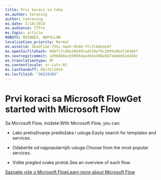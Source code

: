 ```yaml
---
title: Prvi koraci sa toka
ms.author: toresing
author: tomresing
ms.date: 5/18/2018
ms.audience: ITPro
ms.topic: article
ROBOTS: NOINDEX, NOFOLLOW
localization_priority: Normal
ms.assetid: 46adf2ae-f55c-4ae5-9540-7fcfcb0a3e4f
ms.openlocfilehash: 008f17cd8e266497ad339e79c2095e06d7184d67
ms.sourcegitcommit: 1d98db8acb9959aba3b5e308a567ade6b62da56c
ms.translationtype: MT
ms.contentlocale: sr-Latn-RS
ms.lasthandoff: 08/22/2019
ms.locfileid: "36524209"
---
```

# <a name="get-started-with-microsoft-flow"></a><span data-ttu-id="53b18-102">Prvi koraci sa Microsoft Flow</span><span class="sxs-lookup"><span data-stu-id="53b18-102">Get started with Microsoft Flow</span></span>

<span data-ttu-id="53b18-103">Sa Microsoft Flow, možete:</span><span class="sxs-lookup"><span data-stu-id="53b18-103">With Microsoft Flow, you can:</span></span>
  
- <span data-ttu-id="53b18-104">Lako pretraživanje predložaka i usluge.</span><span class="sxs-lookup"><span data-stu-id="53b18-104">Easily search for templates and services.</span></span>
    
- <span data-ttu-id="53b18-105">Odaberite od najpopularnijih usluge.</span><span class="sxs-lookup"><span data-stu-id="53b18-105">Choose from the most popular services.</span></span>
    
- <span data-ttu-id="53b18-106">Vidite pregled svake protok.</span><span class="sxs-lookup"><span data-stu-id="53b18-106">See an overview of each flow.</span></span>
    
[<span data-ttu-id="53b18-107">Saznajte više o Microsoft Flow</span><span class="sxs-lookup"><span data-stu-id="53b18-107">Learn more about Microsoft Flow</span></span>](https://go.microsoft.com/fwlink/?linkid=874446)
  

